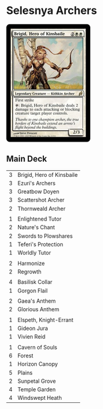 # Selesnya Archers #

![Brigid, Hero of Kinsbaile](../../images/Brigid%2C%20Hero%20of%20Kinsbaile.jpg)

## Main Deck ##
|    |    |
|----|----|
|  3 | Brigid, Hero of Kinsbaile
|  3 | Ezuri's Archers
|  3 | Greatbow Doyen
|  3 | Scattershot Archer
|  2 | Thornweald Archer
|    |    |
|  1 | Enlightened Tutor
|  2 | Nature's Chant
|  2 | Swords to Plowshares
|  1 | Teferi's Protection
|  1 | Worldly Tutor
|    |    |
|  2 | Harmonize
|  2 | Regrowth
|    |    |
|  4 | Basilisk Collar
|  1 | Gorgon Flail
|    |    |
|  2 | Gaea's Anthem
|  2 | Glorious Anthem
|    |    |
|  1 | Elspeth, Knight-Errant
|  1 | Gideon Jura
|  1 | Vivien Reid
|    |    |
|  1 | Cavern of Souls
|  6 | Forest
|  1 | Horizon Canopy
|  5 | Plains
|  2 | Sunpetal Grove
|  4 | Temple Garden
|  4 | Windswept Heath
